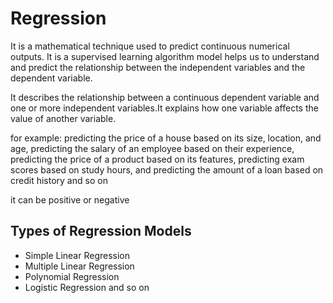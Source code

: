 # Regression

It is a mathematical technique used to predict continuous numerical outputs. It is a supervised learning algorithm model helps us to understand and predict the relationship between the independent variables and the dependent variable.

It describes the relationship between a continuous dependent variable and one or more independent variables.It explains how one variable affects the value of another variable.

for example: predicting the price of a house based on its size, location, and age, predicting the salary of an employee based on their experience, predicting the price of a product based on its features, predicting exam scores based on study hours, and predicting the amount of a loan based on credit history and so on

it can be positive or negative

## Types of Regression Models

- Simple Linear Regression
- Multiple Linear Regression
- Polynomial Regression
- Logistic Regression and so on
